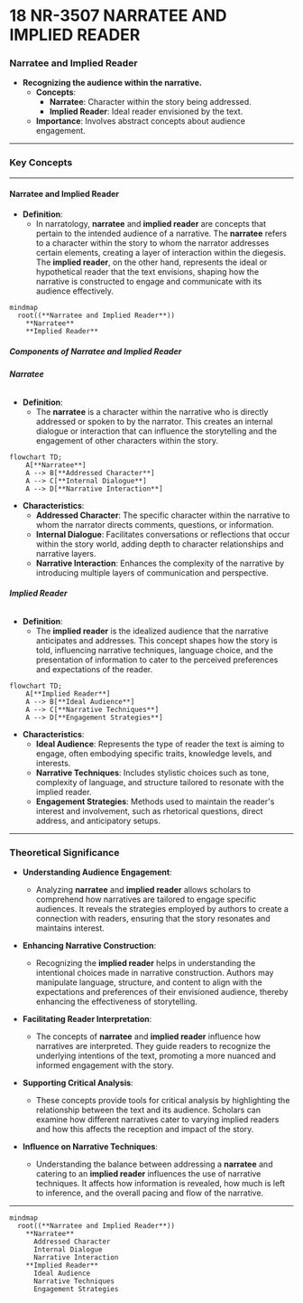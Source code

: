# 18 NR-3507 NARRATEE AND IMPLIED READER

### **Narratee and Implied Reader**

- **Recognizing the audience within the narrative.**
  - **Concepts**:
    - **Narratee**: Character within the story being addressed.
    - **Implied Reader**: Ideal reader envisioned by the text.
  - **Importance**: Involves abstract concepts about audience engagement.

---

### **Key Concepts**

---

#### **Narratee and Implied Reader**

- **Definition**:
  - In narratology, **narratee** and **implied reader** are concepts that pertain to the intended audience of a narrative. The **narratee** refers to a character within the story to whom the narrator addresses certain elements, creating a layer of interaction within the diegesis. The **implied reader**, on the other hand, represents the ideal or hypothetical reader that the text envisions, shaping how the narrative is constructed to engage and communicate with its audience effectively.

```mermaid
mindmap
  root((**Narratee and Implied Reader**))
    **Narratee**
    **Implied Reader**
```

##### **Components of Narratee and Implied Reader**

###### **Narratee**

- **Definition**:
  - The **narratee** is a character within the narrative who is directly addressed or spoken to by the narrator. This creates an internal dialogue or interaction that can influence the storytelling and the engagement of other characters within the story.

```mermaid
flowchart TD;
    A[**Narratee**]
    A --> B[**Addressed Character**]
    A --> C[**Internal Dialogue**]
    A --> D[**Narrative Interaction**]
```

- **Characteristics**:
  - **Addressed Character**: The specific character within the narrative to whom the narrator directs comments, questions, or information.
  - **Internal Dialogue**: Facilitates conversations or reflections that occur within the story world, adding depth to character relationships and narrative layers.
  - **Narrative Interaction**: Enhances the complexity of the narrative by introducing multiple layers of communication and perspective.

###### **Implied Reader**

- **Definition**:
  - The **implied reader** is the idealized audience that the narrative anticipates and addresses. This concept shapes how the story is told, influencing narrative techniques, language choice, and the presentation of information to cater to the perceived preferences and expectations of the reader.

```mermaid
flowchart TD;
    A[**Implied Reader**]
    A --> B[**Ideal Audience**]
    A --> C[**Narrative Techniques**]
    A --> D[**Engagement Strategies**]
```

- **Characteristics**:
  - **Ideal Audience**: Represents the type of reader the text is aiming to engage, often embodying specific traits, knowledge levels, and interests.
  - **Narrative Techniques**: Includes stylistic choices such as tone, complexity of language, and structure tailored to resonate with the implied reader.
  - **Engagement Strategies**: Methods used to maintain the reader's interest and involvement, such as rhetorical questions, direct address, and anticipatory setups.

---

### **Theoretical Significance**

- **Understanding Audience Engagement**:

  - Analyzing **narratee** and **implied reader** allows scholars to comprehend how narratives are tailored to engage specific audiences. It reveals the strategies employed by authors to create a connection with readers, ensuring that the story resonates and maintains interest.

- **Enhancing Narrative Construction**:

  - Recognizing the **implied reader** helps in understanding the intentional choices made in narrative construction. Authors may manipulate language, structure, and content to align with the expectations and preferences of their envisioned audience, thereby enhancing the effectiveness of storytelling.

- **Facilitating Reader Interpretation**:

  - The concepts of **narratee** and **implied reader** influence how narratives are interpreted. They guide readers to recognize the underlying intentions of the text, promoting a more nuanced and informed engagement with the story.

- **Supporting Critical Analysis**:

  - These concepts provide tools for critical analysis by highlighting the relationship between the text and its audience. Scholars can examine how different narratives cater to varying implied readers and how this affects the reception and impact of the story.

- **Influence on Narrative Techniques**:
  - Understanding the balance between addressing a **narratee** and catering to an **implied reader** influences the use of narrative techniques. It affects how information is revealed, how much is left to inference, and the overall pacing and flow of the narrative.

---

```mermaid
mindmap
  root((**Narratee and Implied Reader**))
    **Narratee**
      Addressed Character
      Internal Dialogue
      Narrative Interaction
    **Implied Reader**
      Ideal Audience
      Narrative Techniques
      Engagement Strategies
```

